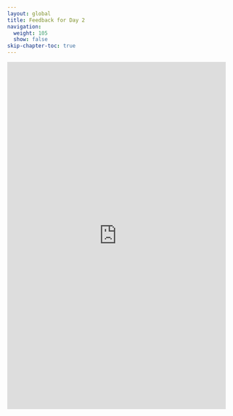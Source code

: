 ```yaml
---
layout: global
title: Feedback for Day 2
navigation:
  weight: 105
  show: false
skip-chapter-toc: true
---
```


<iframe src="https://docs.google.com/forms/d/1UZpTa_BX1lS8TxtRlIrfm4TJHkwtI7NGyZiQllQ6_H4/viewform?embedded=true" width="100%" height="800" frameborder="0" marginheight="0" marginwidth="0">Loading...</iframe>
